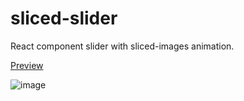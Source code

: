 # sliced-slider

React component slider with sliced-images animation.

[Preview](https://sliced-slider.helloimela.com/)

![image](https://github.com/helloimela/sliced-slider/assets/1199101/1f5a4580-c412-4403-b3dd-cea726a04e41)